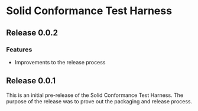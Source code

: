 # Solid Conformance Test Harness

## Release 0.0.2

### Features
* Improvements to the release process

## Release 0.0.1

This is an initial pre-release of the Solid Conformance Test Harness. The purpose of the release was to prove out the 
packaging and release process.


